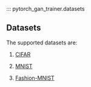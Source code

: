 ::: pytorch_gan_trainer.datasets

## Datasets

The supported datasets are:

1. [CIFAR](https://pytorch.org/vision/stable/datasets.html#cifar)

2. [MNIST](https://pytorch.org/vision/stable/datasets.html#mnist)

3. [Fashion-MNIST](https://pytorch.org/vision/stable/datasets.html#fashion-mnist)
